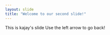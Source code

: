 ```yaml
---
layout: slide
title: "Welcome to our second slide!"
---
```

This is kajay's slide
Use the left arrow to go back!
